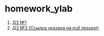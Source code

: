 # homework_ylab
1. [ДЗ №1](https://github.com/COJIDAPNOSTb/homework_ylab/tree/main/homework1/Homework_YLAB)
2. [ДЗ №2 (Ссылка указана на pull request)](https://github.com/COJIDAPNOSTb/homework_ylab/pull/3)
